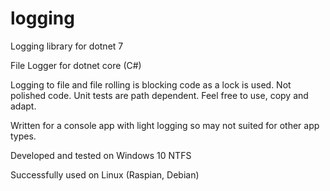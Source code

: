 # logging
Logging library for dotnet 7

File Logger for dotnet core (C#)

Logging to file and file rolling is blocking code as a lock is used. Not polished code. Unit tests are path dependent. Feel free to use, copy and adapt.

Written for a console app with light logging so may not suited for other app types. 

Developed and tested on Windows 10 NTFS

Successfully used on Linux (Raspian, Debian)
